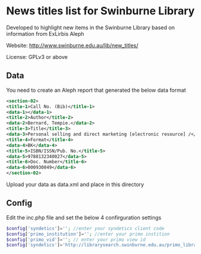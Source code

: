 News titles list for Swinburne Library
=====

Developed to highlight new items in the Swinburne Library based on information from ExLirbis Aleph 

Website: http://www.swinburne.edu.au/lib/new_titles/

License: GPLv3 or above

Data
---

You need to create an Aleph report that generated the below data format

```` xml
<section-02>
<title-1>Call No. (Bib)</title-1>
<data-1></data-1>
<title-2>Author</title-2>
<data-2>Bernard, Tempie.</data-2>
<title-3>Title</title-3>
<data-3>Personal selling and direct marketing [electronic resource] /</data-3>
<title-4>Format</title-4>
<data-4>BK</data-4>
<title-5>ISBN/ISSN/Pub. No.</title-5>
<data-5>9788132340027</data-5>
<title-6>Doc. Number</title-6>
<data-6>000930049</data-6>
</section-02>
````

Upload your data as data.xml and place in this directory

Config
---
Edit the inc.php file and set the below 4 confirguration settings

```` php
$config['syndetics']=''; //enter your syndetics client code
$config['primo_institution']=''; //enter your primo instition
$config['primo_vid']=''; // enter your primo view id
$config['syndetics']='http://librarysearch.swinburne.edu.au/primo_library/libweb/action/dlSearch.do? . $aleph_id ."&vid=' . $config['primo_vid'] . '&onCampus=true&group=GUEST&institution='. $config['primo_institution'] .'query=any,contains,'; //set your primo deep link to search results
````

